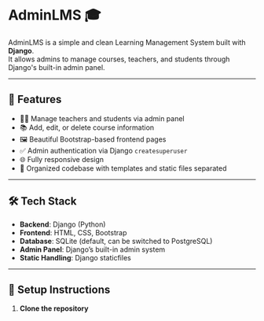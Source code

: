 # AdminLMS 🎓

AdminLMS is a simple and clean Learning Management System built with **Django**.  
It allows admins to manage courses, teachers, and students through Django's built-in admin panel.

---

## 🚀 Features

- 🧑‍🏫 Manage teachers and students via admin panel
- 📚 Add, edit, or delete course information
- 🖼 Beautiful Bootstrap-based frontend pages
- ✅ Admin authentication via Django `createsuperuser`
- 🌐 Fully responsive design
- 📁 Organized codebase with templates and static files separated

---

## 🛠 Tech Stack

- **Backend**: Django (Python)
- **Frontend**: HTML, CSS, Bootstrap
- **Database**: SQLite (default, can be switched to PostgreSQL)
- **Admin Panel**: Django’s built-in admin system
- **Static Handling**: Django staticfiles

---

## 🚀 Setup Instructions

1. **Clone the repository**
```bash

